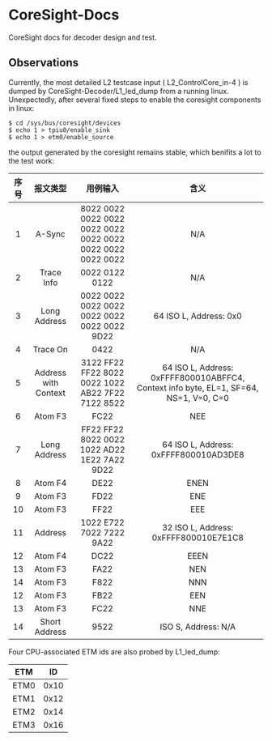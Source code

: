 # CoreSight-Docs

CoreSight docs for decoder design and test.

## Observations

Currently, the most detailed L2 testcase input ( L2_ControlCore_in-4 ) is dumped by CoreSight-Decoder/L1_led_dump from a running linux. Unexpectedly, after several fixed steps to enable the coresight components in linux:

```
$ cd /sys/bus/coresight/devices
$ echo 1 > tpiu0/enable_sink
$ echo 1 > etm0/enable_source
```

 the output generated by the coresight remains stable, which benifits a lot to the test work: 



| 序号 | 报文类型 | 用例输入 | 含义 |
| :-: | :-----: | :----: | :--: |
| 1 | A-Sync       | 8022 0022 0022 0022 0022 0022 0022 0022 0022 0022 0022 0022 | N/A |
| 2 | Trace Info   | 0022 0122 0122 | N/A |
| 3 | Long Address | 0022 0022 0022 0022 0022 0022 0022 0022 9D22 | 64 ISO L, Address: 0x0 |
| 4 | Trace On     | 0422 | N/A |
| 5 | Address with Context | 3122 FF22 FF22 8022 0022 1022 AB22 7F22 7122 8522 | 64 ISO L, Address: 0xFFFF800010ABFFC4, Context info byte, EL=1, SF=64, NS=1, V=0, C=0 |
| 6 | Atom F3      | FC22 | NEE |
| 7 | Long Address | FF22 FF22 8022 0022 1022 AD22 1E22 7A22 9D22 | 64 ISO L, Address: 0xFFFF800010AD3DE8 |
| 8 | Atom F4 | DE22 | ENEN |
| 9 | Atom F3 | FD22 | ENE |
| 10 | Atom F3 | FF22 | EEE |
| 11 | Address | 1022 E722 7022 7222 9A22 | 32 ISO L, Address: 0xFFFF800010E7E1C8 |
| 12 | Atom F4 | DC22 | EEEN |
| 13 | Atom F3 | FA22 | NEN |
| 14 | Atom F3 | F822 | NNN |
| 12 | Atom F3 | FB22 | EEN |
| 13 | Atom F3 | FC22 | NNE |
| 14 | Short Address | 9522 | ISO S, Address: N/A |

Four CPU-associated ETM ids are also probed by L1_led_dump:

| ETM | ID |
| :-: | :-: |
| ETM0 | 0x10 |
| ETM1 | 0x12 |
| ETM2 | 0x14 |
| ETM3 | 0x16 |
